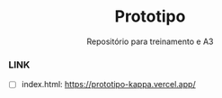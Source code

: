 <h1 align="center"> Prototipo </h1>

<p align= "center">Repositório para treinamento e A3</p>

### LINK
- [ ] index.html: https://prototipo-kappa.vercel.app/
